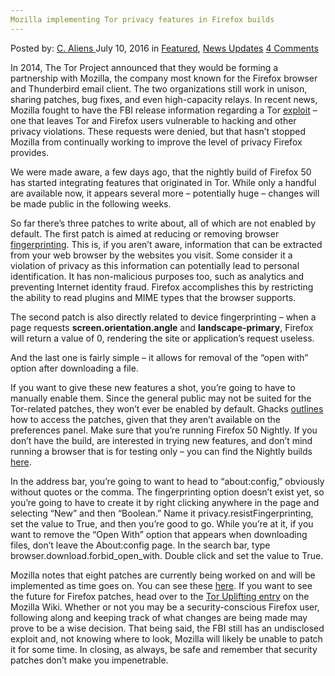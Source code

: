 ```yaml
---
Mozilla implementing Tor privacy features in Firefox builds
---
```

<article class="post-listing post-14777 post type-post status-publish format-standard has-post-thumbnail hentry category-deepdot-news category-news-updates tag-builds tag-features tag-firefox tag-implementing tag-mozilla tag-privacy tag-tor">
    <div class="post-inner">
        <span>Posted by: <a href="https://www.deepdotweb.com/author/caliens/" title="">C. Aliens </a></span>
    <span>July 10, 2016</span>
    <span>in <a href="https://www.deepdotweb.com/category/deepdot-news/" rel="category tag">Featured</a>, <a href="https://www.deepdotweb.com/category/news-updates/" rel="category tag">News Updates</a></span>
    <span><a href="https://www.deepdotweb.com/2016/07/10/mozilla-implementing-tor-privacy-features-firefox-builds/#comments">4 Comments</a></span>
    </p>
    <div class="clear"></div>
    <div class="entry">
    <p>In 2014, The Tor Project announced that they would be forming a partnership with Mozilla, the company most known for the Firefox browser and Thunderbird email client. The two organizations still work in unison, sharing patches, bug fixes, and even high-capacity relays. In recent news, Mozilla fought to have the FBI release information regarding a Tor <a href="https://www.deepdotweb.com/2016/06/28/fbi-is-trying-to-hide-their-tor-exploit-for-good/">exploit</a> – one that leaves Tor and Firefox users vulnerable to hacking and other privacy violations. These requests were denied, but that hasn’t stopped Mozilla from continually working to improve the level of privacy Firefox provides.</p>
    <p>We were made aware, a few days ago, that the nightly build of Firefox 50 has started integrating features that originated in Tor. While only a handful are available now, it appears several more – potentially huge – changes will be made public in the following weeks.</p>
    <p>So far there’s three patches to write about, all of which are not enabled by default. The first patch is aimed at reducing or removing browser <a href="https://en.wikipedia.org/wiki/Device_fingerprint">fingerprinting</a>. This is, if you aren’t aware, information that can be extracted from your web browser by the websites you visit. Some consider it a violation of privacy as this information can potentially lead to personal identification. It has non-malicious purposes too, such as analytics and preventing Internet identity fraud. Firefox accomplishes this by restricting the ability to read plugins and MIME types that the browser supports.</p>
    <p>The second patch is also directly related to device fingerprinting – when a page requests <strong>screen.orientation.angle</strong> and <strong>landscape-primary</strong>, Firefox will return a value of 0, rendering the site or application’s request useless.</p>
    <p>And the last one is fairly simple – it allows for removal of the “open with” option after downloading a file.</p>
    <p>If you want to give these new features a shot, you’re going to have to manually enable them. Since the general public may not be suited for the Tor-related patches, they won’t ever be enabled by default. Ghacks <a href="http://www.ghacks.net/2016/07/04/tor-privacy-settings-coming-to-firefox/">outlines</a> how to access the patches, given that they aren’t available on the preferences panel. Make sure that you’re running Firefox 50 Nightly. If you don’t have the build, are interested in trying new features, and don’t mind running a browser that is for testing only – you can find the Nightly builds <a href="https://nightly.mozilla.org/">here</a>.</p>
    <p>In the address bar, you’re going to want to head to “about:config,” obviously without quotes or the comma. The fingerprinting option doesn’t exist yet, so you’re going to have to create it by right clicking anywhere in the page and selecting “New” and then “Boolean.” Name it privacy.resistFingerprinting, set the value to True, and then you’re good to go. While you’re at it, if you want to remove the “Open With” option that appears when downloading files, don’t leave the About:config page. In the search bar, type browser.download.forbid_open_with. Double click and set the value to True.</p>
    <p>Mozilla notes that eight patches are currently being worked on and will be implemented as time goes on. You can see these <a href="https://bugzilla.mozilla.org/show_bug.cgi?id=1260929">here</a>. If you want to see the future for Firefox patches, head over to the <a href="https://wiki.mozilla.org/Security/Tor_Uplift/Tracking">Tor Uplifting entry</a> on the Mozilla Wiki. Whether or not you may be a security-conscious Firefox user, following along and keeping track of what changes are being made may prove to be a wise decision. That being said, the FBI still has an undisclosed exploit and, not knowing where to look, Mozilla will likely be unable to patch it for some time. In closing, as always, be safe and remember that security patches don’t make you impenetrable.</p>
    </div>
    <span style="display:none"><a href="https://www.deepdotweb.com/tag/builds/" rel="tag">builds</a> <a href="https://www.deepdotweb.com/tag/features/" rel="tag">features</a> <a href="https://www.deepdotweb.com/tag/firefox/" rel="tag">firefox</a> <a href="https://www.deepdotweb.com/tag/implementing/" rel="tag">implementing</a> <a href="https://www.deepdotweb.com/tag/mozilla/" rel="tag">mozilla</a> <a href="https://www.deepdotweb.com/tag/privacy/" rel="tag">privacy</a> <a href="https://www.deepdotweb.com/tag/tor/" rel="tag">tor</a></span> <span style="display:none" class="updated">2016-07-10</span>
    <div style="display:none" class="vcard author" itemprop="author" itemscope itemtype="http://schema.org/Person"><strong class="fn" itemprop="name"><a href="https://www.deepdotweb.com/author/caliens/" title="Posts by C. Aliens" rel="author">C. Aliens</a></strong></div>
    </div>
</article>

